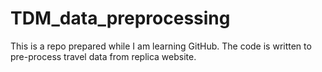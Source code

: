 # TDM_data_preprocessing
This is a repo prepared while I am learning GitHub. The code is written to pre-process travel data from replica website. 
